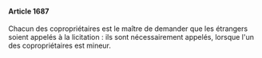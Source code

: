#### Article 1687

Chacun des copropriétaires est le maître de demander que les étrangers soient appelés à la licitation : ils sont nécessairement appelés, lorsque l'un des copropriétaires est mineur.

